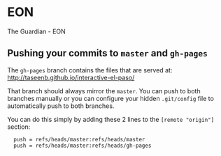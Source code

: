 # EON
The Guardian - EON


## Pushing your commits to `master` and `gh-pages`

The `gh-pages` branch contains the files that are served at: http://taseenb.github.io/interactive-el-paso/

That branch should always mirror the `master`. You can push to both branches manually or you can configure your hidden `.git/config` file to automatically push to both branches.

You can do this simply by adding these 2 lines to the `[remote "origin"]` section:

```
  push = refs/heads/master:refs/heads/master
  push = refs/heads/master:refs/heads/gh-pages
```
